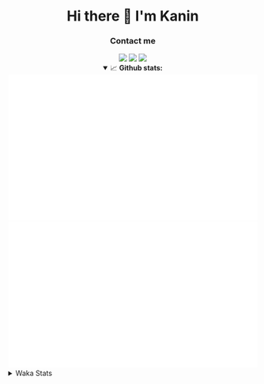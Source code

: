 <div align="center">
 <h1>Hi there 👋 I'm Kanin</h1>
 <h3>Contact me</h3>
 <a href="mailto:im@kanin.dev"><img src="https://img.shields.io/badge/gmail-%23D14836.svg?&style=for-the-badge&logo=gmail&logoColor=white"/></a>
 <a href="https://twitter.com/KaninDev"><img src="https://img.shields.io/badge/twitter-%231DA1F2.svg?&style=for-the-badge&logo=twitter&logoColor=white"/></a>
 <a href="https://www.linkedin.com/in/KaninDev"><img src="https://img.shields.io/badge/linkedin-%230077B5.svg?&style=for-the-badge&logo=linkedin&logoColor=white"/></a>
<details open>
  <summary>📈 <b>Github stats:</b></summary>
  <img src="https://github.com/Kanin/Kanin/blob/master/scripts/GitHubStats/generated/overview.svg"/>
  <img src="https://github.com/Kanin/Kanin/blob/master/scripts/GitHubStats/generated/languages.svg"/>
</details>
</div>

<details>
 <summary>Waka Stats</summary>

<!--START_SECTION:waka-->
![Profile Views](http://img.shields.io/badge/Profile%20Views-8-blue)

![Lines of code](https://img.shields.io/badge/From%20Hello%20World%20I%27ve%20Written-32290%20lines%20of%20code-blue)

**🐱 My Github Data** 

> 🏆 211 Contributions in the Year 2021
 > 
> 📦 35.6 kB Used in Github's Storage 
 > 
> 🚫 Not Opted to Hire
 > 
> 📜 11 Public Repositories 
 > 
> 🔑 5 Private Repositories  
 > 
**I'm an Early 🐤** 

```text
🌞 Morning    104 commits    ████░░░░░░░░░░░░░░░░░░░░░   18.74% 
🌆 Daytime    212 commits    █████████░░░░░░░░░░░░░░░░   38.2% 
🌃 Evening    115 commits    █████░░░░░░░░░░░░░░░░░░░░   20.72% 
🌙 Night      124 commits    █████░░░░░░░░░░░░░░░░░░░░   22.34%

```
📅 **I'm Most Productive on Monday** 

```text
Monday       127 commits    █████░░░░░░░░░░░░░░░░░░░░   22.88% 
Tuesday      83 commits     ███░░░░░░░░░░░░░░░░░░░░░░   14.95% 
Wednesday    93 commits     ████░░░░░░░░░░░░░░░░░░░░░   16.76% 
Thursday     62 commits     ██░░░░░░░░░░░░░░░░░░░░░░░   11.17% 
Friday       50 commits     ██░░░░░░░░░░░░░░░░░░░░░░░   9.01% 
Saturday     56 commits     ██░░░░░░░░░░░░░░░░░░░░░░░   10.09% 
Sunday       84 commits     ███░░░░░░░░░░░░░░░░░░░░░░   15.14%

```


📊 **This Week I Spent My Time On** 

```text
⌚︎ Time Zone: America/New_York

💬 Programming Languages: 
Python                   10 hrs 3 mins       ██████████░░░░░░░░░░░░░░░   43.37% 
HTML                     6 hrs 16 mins       ██████░░░░░░░░░░░░░░░░░░░   27.07% 
JavaScript               4 hrs 43 mins       █████░░░░░░░░░░░░░░░░░░░░   20.4% 
CSS                      44 mins             ░░░░░░░░░░░░░░░░░░░░░░░░░   3.22% 
SCSS                     29 mins             ░░░░░░░░░░░░░░░░░░░░░░░░░   2.15%

🔥 Editors: 
PyCharm                  22 hrs 46 mins      ████████████████████████░   98.21% 
IntelliJ                 24 mins             ░░░░░░░░░░░░░░░░░░░░░░░░░   1.79%

🐱‍💻 Projects: 
nginx-ui                 19 hrs 23 mins      █████████████████████░░░░   83.61% 
Naila.py                 3 hrs 23 mins       ███░░░░░░░░░░░░░░░░░░░░░░   14.59% 
Kanin                    14 mins             ░░░░░░░░░░░░░░░░░░░░░░░░░   1.04% 
RadialStatus             10 mins             ░░░░░░░░░░░░░░░░░░░░░░░░░   0.76% 
Unknown Project          0 secs              ░░░░░░░░░░░░░░░░░░░░░░░░░   0.0%

💻 Operating System: 
Linux                    23 hrs 11 mins      █████████████████████████   100.0%

```

**I Mostly Code in Python** 

```text
Python                   21 repos            ███████████████████░░░░░░   77.78% 
JavaScript               3 repos             ██░░░░░░░░░░░░░░░░░░░░░░░   11.11% 
Kotlin                   1 repo              █░░░░░░░░░░░░░░░░░░░░░░░░   3.7% 
HTML                     1 repo              █░░░░░░░░░░░░░░░░░░░░░░░░   3.7% 
Java                     1 repo              █░░░░░░░░░░░░░░░░░░░░░░░░   3.7%

```


**Timeline**

![Chart not found](https://raw.githubusercontent.com/Kanin/Kanin/master/charts/bar_graph.png) 


 Last Updated on 20/06/2021
<!--END_SECTION:waka-->
</details>

